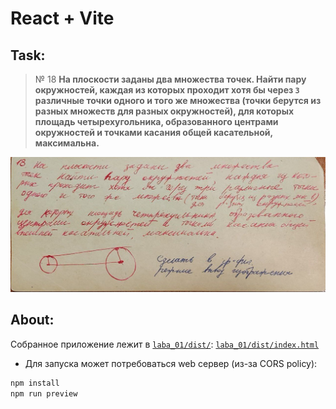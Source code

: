 # React + Vite 

## Task:

> № 18 **На плоскости заданы два множества точек. Найти пару окружностей, каждая из которых проходит хотя бы через `3`
различные точки одного и того же множества (точки берутся из разных множеств для разных окружностей), для которых
площадь четырехугольника, образованного центрами окружностей и точками касания общей касательной, максимальна.**

![](task.jpeg)

## About:
Собранное приложение лежит в [`laba_01/dist/`](dist/): [`laba_01/dist/index.html`](dist/index.html)

- Для запуска может потребоваться web сервер (из-за CORS policy): 
```bash
npm install
npm run preview
```

